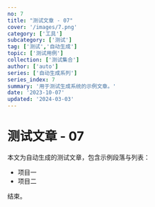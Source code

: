 ```yaml
---
no: 7
title: "测试文章 - 07"
cover: '/images/7.png'
category: ['工具']
subcategory: ['测试']
tag: ['测试','自动生成']
topic: ['测试用例']
collection: ['测试集合']
author: ['auto']
series: ['自动生成系列']
series_index: 7
summary: '用于测试生成系统的示例文章。'
date: '2023-10-07'
updated: '2024-03-03'
---
```


# 测试文章 - 07

本文为自动生成的测试文章，包含示例段落与列表：

- 项目一
- 项目二

结束。
